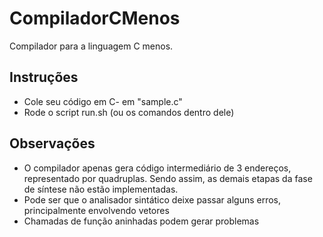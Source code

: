 # CompiladorCMenos
Compilador para a linguagem C menos.


## Instruções
- Cole seu código em C- em "sample.c"
- Rode o script run.sh (ou os comandos dentro dele)

## Observações
- O compilador apenas gera código intermediário de 3 endereços, representado por quadruplas. Sendo assim, as demais etapas da fase de síntese não estão implementadas.
- Pode ser que o analisador sintático deixe passar alguns erros, principalmente envolvendo vetores
- Chamadas de função aninhadas podem gerar problemas
